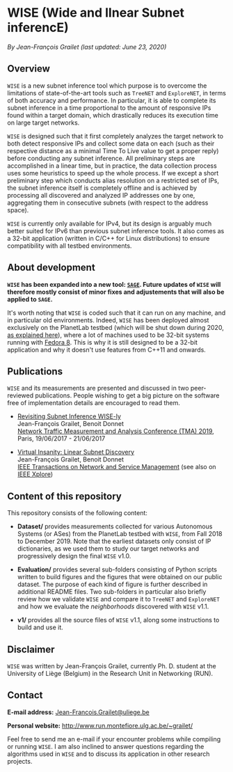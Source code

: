# WISE (Wide and lInear Subnet inferencE)

*By Jean-François Grailet (last updated: June 23, 2020)*

## Overview

`WISE` is a new subnet inference tool which purpose is to overcome the limitations of state-of-the-art tools such as `TreeNET` and `ExploreNET`, in terms of both accuracy and performance. In particular, it is able to complete its subnet inference in a time proportional to the amount of responsive IPs found within a target domain, which drastically reduces its execution time on large target networks.

`WISE` is designed such that it first completely analyzes the target network to both detect responsive IPs and collect some data on each (such as their respective distance as a minimal Time To Live value to get a proper reply) before conducting any subnet inference. All preliminary steps are accomplished in a linear time, but in practice, the data collection process uses some heuristics to speed up the whole process. If we except a short preliminary step which conducts alias resolution on a restricted set of IPs, the subnet inference itself is completely offline and is achieved by processing all discovered and analyzed IP addresses one by one, aggregating them in consecutive subnets (with respect to the address space).

`WISE` is currently only available for IPv4, but its design is arguably much better suited for IPv6 than previous subnet inference tools. It also comes as a 32-bit application (written in C/C++ for Linux distributions) to ensure compatibility with all testbed environments.

## About development

**`WISE` has been expanded into a new tool: [`SAGE`](https://github.com/JefGrailet/SAGE). Future updates of `WISE` will therefore mostly consist of minor fixes and adjustements that will also be applied to `SAGE`.**

It's worth noting that `WISE` is coded such that it can run on any machine, and in particular old environments. Indeed, `WISE` has been deployed almost exclusively on the PlanetLab testbed (which will be shut down during 2020, [as explained here](https://www.systemsapproach.org/blog/its-been-a-fun-ride)), where a lot of machines used to be 32-bit systems running with [Fedora 8](https://en.wikipedia.org/wiki/Fedora_(operating_system)). This is why it is still designed to be a 32-bit application and why it doesn't use features from C++11 and onwards.

## Publications

`WISE` and its measurements are presented and discussed in two peer-reviewed publications. People wishing to get a big picture on the software free of implementation details are encouraged to read them.

* [Revisiting Subnet Inference WISE-ly](http://www.run.montefiore.ulg.ac.be/~grailet/docs/publications/WISE_TMA_2019.pdf)<br />
  Jean-François Grailet, Benoit Donnet<br />
  [Network Traffic Measurement and Analysis Conference (TMA) 2019](http://tma.ifip.org/2019/), Paris, 19/06/2017 - 21/06/2017

* [Virtual Insanity: Linear Subnet Discovery](http://www.run.montefiore.ulg.ac.be/~grailet/docs/publications/WISE_TNSM_2020.pdf)<br />
  Jean-François Grailet, Benoit Donnet<br />
  [IEEE Transactions on Network and Service Management](https://www.comsoc.org/publications/journals/ieee-tnsm) (see also on [IEEE Xplore](https://ieeexplore.ieee.org/document/9016121))

## Content of this repository

This repository consists of the following content:

* **Dataset/** provides measurements collected for various Autonomous Systems (or ASes) from the PlanetLab testbed with `WISE`, from Fall 2018 to December 2019. Note that the earliest datasets only consist of IP dictionaries, as we used them to study our target networks and progressively design the final `WISE` v1.0.

* **Evaluation/** provides several sub-folders consisting of Python scripts written to build figures and the figures that were obtained on our public dataset. The purpose of each kind of figure is further described in additional README files. Two sub-folders in particular also briefly review how we validate `WISE` and compare it to `TreeNET` and `ExploreNET` and how we evaluate the _neighborhoods_ discovered with `WISE` v1.1.

* **v1/** provides all the source files of `WISE` v1.1, along some instructions to build and use it.

## Disclaimer

`WISE` was written by Jean-François Grailet, currently Ph. D. student at the University of Liège (Belgium) in the Research Unit in Networking (RUN).

## Contact

**E-mail address:** Jean-Francois.Grailet@uliege.be

**Personal website:** http://www.run.montefiore.ulg.ac.be/~grailet/

Feel free to send me an e-mail if your encounter problems while compiling or running `WISE`. I am also inclined to answer questions regarding the algorithms used in `WISE` and to discuss its application in other research projects.
